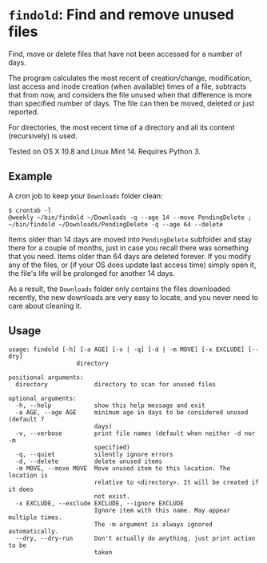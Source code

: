 # `findold`: Find and remove unused files

Find, move or delete files that have not been accessed for a number of days.

The program calculates the most recent of creation/change, modification, last access and inode creation (when available) times of a file, subtracts that from now, and considers the file unused when that difference is more than specified number of days. The file can then be moved, deleted or just reported.

For directories, the most recent time of a directory and all its content (recursively) is used.

Tested on OS X 10.8 and Linux Mint 14. Requires Python 3.

## Example

A cron job to keep your `Downloads` folder clean:

    $ crontab -l
    @weekly ~/bin/findold ~/Downloads -q --age 14 --move PendingDelete ; ~/bin/findold ~/Downloads/PendingDelete -q --age 64 --delete

Items older than 14 days are moved into `PendingDelete` subfolder and stay there for a couple of months, just in case you recall there was something that you need. Items older than 64 days are deleted forever. If you modify any of the files, or (if your OS does update last access time) simply open it, the file's life will be prolonged for another 14 days.

As a result, the `Downloads` folder only contains the files downloaded recently, the new downloads are very easy to locate, and you never need to care about cleaning it.

## Usage

    usage: findold [-h] [-a AGE] [-v | -q] [-d | -m MOVE] [-x EXCLUDE] [--dry]
                       directory

    positional arguments:
      directory             directory to scan for unused files

    optional arguments:
      -h, --help            show this help message and exit
      -a AGE, --age AGE     minimum age in days to be considered unused (default 7
                            days)
      -v, --verbose         print file names (default when neither -d nor -m
                            specified)
      -q, --quiet           silently ignore errors
      -d, --delete          delete unused items
      -m MOVE, --move MOVE  Move unused item to this location. The location is
                            relative to <directory>. It will be created if it does
                            not exist.
      -x EXCLUDE, --exclude EXCLUDE, --ignore EXCLUDE
                            Ignore item with this name. May appear multiple times.
                            The -m argument is always ignored automatically.
      --dry, --dry-run      Don't actually do anything, just print action to be
                            taken

